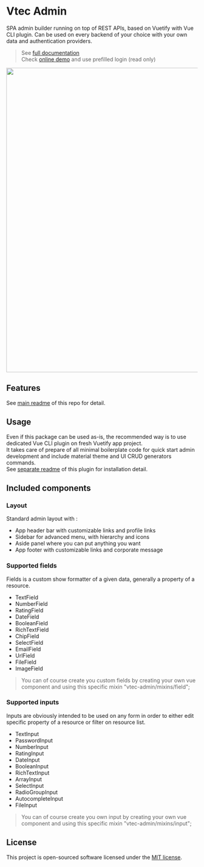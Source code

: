 # Vtec Admin

SPA admin builder running on top of REST APIs, based on Vuetify with Vue CLI plugin. Can be used on every backend of your choice with your own data and authentication providers.

> See [full documentation](https://vtec.okami101.io)\
> Check [online demo](https://vtec-bookstore-demo.okami101.io/admin) and use prefilled login (read only)

<p align="center">
<a href="https://laravel.com" target="_blank" rel="noopener"><img src="https://user-images.githubusercontent.com/3679080/79634627-ec0d4d80-816b-11ea-8db5-63b8f54c9aeb.png" width="800"></a>
</p>

## Features

See [main readme](https://github.com/okami101/vtec-admin#features) of this repo for detail.

## Usage

Even if this package can be used as-is, the recommended way is to use dedicated Vue CLI plugin on fresh Vuetify app project.\
It takes care of prepare of all minimal boilerplate code for quick start admin development and include material theme and UI CRUD generators commands.\
See [separate readme](https://github.com/okami101/vtec-admin/tree/master/packages/cli) of this plugin for installation detail.

## Included components

### Layout

Standard admin layout with :

* App header bar with customizable links and profile links
* Sidebar for advanced menu, with hierarchy and icons
* Aside panel where you can put anything you want
* App footer with customizable links and corporate message

### Supported fields

Fields is a custom show formatter of a given data, generally a property of a resource.

* TextField
* NumberField
* RatingField
* DateField
* BooleanField
* RichTextField
* ChipField
* SelectField
* EmailField
* UrlField
* FileField
* ImageField

> You can of course create you custom fields by creating your own vue component and using this specific mixin "vtec-admin/mixins/field";

### Supported inputs

Inputs are obviously intended to be used on any form in order to either edit specific property of a resource or filter on resource list.

* TextInput
* PasswordInput
* NumberInput
* RatingInput
* DateInput
* BooleanInput
* RichTextInput
* ArrayInput
* SelectInput
* RadioGroupInput
* AutocompleteInput
* FileInput

> You can of course create you own input by creating your own vue component and using this specific mixin "vtec-admin/mixins/input";

## License

This project is open-sourced software licensed under the [MIT license](https://adr1enbe4udou1n.mit-license.org).
